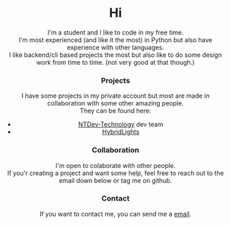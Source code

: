 <h1 align="center"> Hi</h1>


<p align="center">I'm a student and I like to code in my free time.<br>
I'm most experienced (and like it the most) in Python but also have experience with other languages.<br>
I like backend/cli based projects the most but also like to do some design work from time to time. (not very good at that though.)</p>

<h3 align="center">Projects </h3>
<p align="center"> I have some projects in my private account but most are made in collaboration with some other amazing people. <br>
They can be found here:</p>
<ul align="center">
  <li><a href="https://www.github.com/ntdev-technology">NTDev-Technology</a> dev team</li>
  <li><a href="https://www.github.com/hybridlights">HybridLights</a></li>
</ul>


<h3 align="center">Collaboration </h3>
<p align="center">I'm open to colaborate with other people. <br> If you'r creating a project and want some help, feel free to reach out to the email down below or tag me on github. 

<h3 align="center">Contact </h3>
<p align="center">If you want to contact me, you can send me a <a href="mailto:timo@ntdev-technology.nl">email</a>.</p>
  <!--
**Tommie1236/Tommie1236** is a ✨ _special_ ✨ repository because its `README.md` (this file) appears on your GitHub profile.

Here are some ideas to get you started:

- 🔭 I’m currently working on ...
- 🌱 I’m currently learning ...
- 👯 I’m looking to collaborate on ...
- 🤔 I’m looking for help with ...
- 💬 Ask me about ...
- 📫 How to reach me: ...
- 😄 Pronouns: ...
- ⚡ Fun fact: ...
-->
